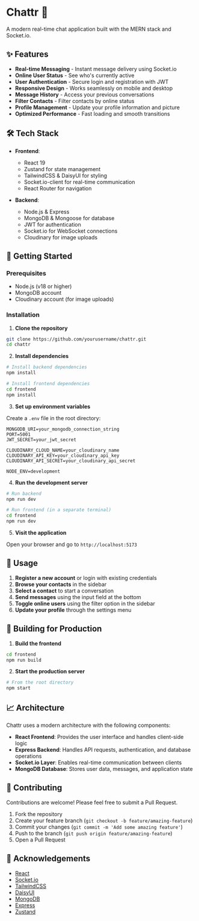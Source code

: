 # Chattr 💬

A modern real-time chat application built with the MERN stack and Socket.io.

## ✨ Features

- **Real-time Messaging** - Instant message delivery using Socket.io
- **Online User Status** - See who's currently active
- **User Authentication** - Secure login and registration with JWT
- **Responsive Design** - Works seamlessly on mobile and desktop
- **Message History** - Access your previous conversations
- **Filter Contacts** - Filter contacts by online status
- **Profile Management** - Update your profile information and picture
- **Optimized Performance** - Fast loading and smooth transitions

## 🛠️ Tech Stack

- **Frontend**:

  - React 19
  - Zustand for state management
  - TailwindCSS & DaisyUI for styling
  - Socket.io-client for real-time communication
  - React Router for navigation

- **Backend**:
  - Node.js & Express
  - MongoDB & Mongoose for database
  - JWT for authentication
  - Socket.io for WebSocket connections
  - Cloudinary for image uploads

## 🚀 Getting Started

### Prerequisites

- Node.js (v18 or higher)
- MongoDB account
- Cloudinary account (for image uploads)

### Installation

1. **Clone the repository**

```bash
git clone https://github.com/yourusername/chattr.git
cd chattr
```

2. **Install dependencies**

```bash
# Install backend dependencies
npm install

# Install frontend dependencies
cd frontend
npm install
```

3. **Set up environment variables**

Create a `.env` file in the root directory:

```
MONGODB_URI=your_mongodb_connection_string
PORT=5001
JWT_SECRET=your_jwt_secret

CLOUDINARY_CLOUD_NAME=your_cloudinary_name
CLOUDINARY_API_KEY=your_cloudinary_api_key
CLOUDINARY_API_SECRET=your_cloudinary_api_secret

NODE_ENV=development
```

4. **Run the development server**

```bash
# Run backend
npm run dev

# Run frontend (in a separate terminal)
cd frontend
npm run dev
```

5. **Visit the application**

Open your browser and go to `http://localhost:5173`

## 📝 Usage

1. **Register a new account** or login with existing credentials
2. **Browse your contacts** in the sidebar
3. **Select a contact** to start a conversation
4. **Send messages** using the input field at the bottom
5. **Toggle online users** using the filter option in the sidebar
6. **Update your profile** through the settings menu

## 🔧 Building for Production

1. **Build the frontend**

```bash
cd frontend
npm run build
```

2. **Start the production server**

```bash
# From the root directory
npm start
```

## 📈 Architecture

Chattr uses a modern architecture with the following components:

- **React Frontend**: Provides the user interface and handles client-side logic
- **Express Backend**: Handles API requests, authentication, and database operations
- **Socket.io Layer**: Enables real-time communication between clients
- **MongoDB Database**: Stores user data, messages, and application state

## 🤝 Contributing

Contributions are welcome! Please feel free to submit a Pull Request.

1. Fork the repository
2. Create your feature branch (`git checkout -b feature/amazing-feature`)
3. Commit your changes (`git commit -m 'Add some amazing feature'`)
4. Push to the branch (`git push origin feature/amazing-feature`)
5. Open a Pull Request

## 🙏 Acknowledgements

- [React](https://reactjs.org/)
- [Socket.io](https://socket.io/)
- [TailwindCSS](https://tailwindcss.com/)
- [DaisyUI](https://daisyui.com/)
- [MongoDB](https://www.mongodb.com/)
- [Express](https://expressjs.com/)
- [Zustand](https://github.com/pmndrs/zustand)
